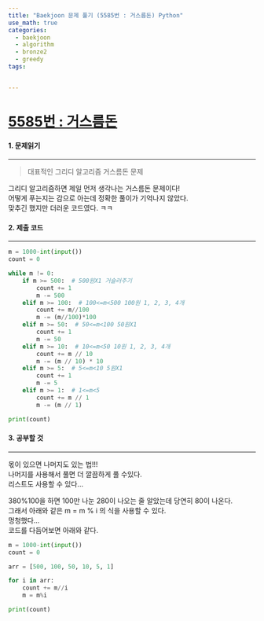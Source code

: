 ```yaml
---
title: "Baekjoon 문제 풀기 (5585번 : 거스름돈) Python"
use_math: true
categories:
  - baekjoon
  - algorithm
  - bronze2
  - greedy
tags:


---
```



# [5585번 : 거스름돈](https://www.acmicpc.net/problem/5585)



#### 1. 문제읽기
---

> 대표적인 그리디 알고리즘 거스름돈 문제   

그리디 알고리즘하면 제일 먼저 생각나는 거스름돈 문제이다!  
어떻게 푸는지는 감으로 아는데 정확한 풀이가 기억나지 않았다.  
맞추긴 했지만 더러운 코드였다. ㅋㅋ  



#### 2. 제출 코드 
---

```python
m = 1000-int(input())
count = 0

while m != 0:
    if m >= 500:  # 500원X1 거슬러주기
        count += 1
        m -= 500
    elif m >= 100:  # 100<=m<500 100원 1, 2, 3, 4개
        count += m//100
        m -= (m//100)*100
    elif m >= 50:  # 50<=m<100 50원X1
        count += 1
        m -= 50
    elif m >= 10:  # 10<=m<50 10원 1, 2, 3, 4개
        count += m // 10
        m -= (m // 10) * 10
    elif m >= 5:  # 5<=m<10 5원X1
        count += 1
        m -= 5
    elif m >= 1:  # 1<=m<5
        count += m // 1
        m -= (m // 1)

print(count)
```





#### 3. 공부할 것
---

몫이 있으면 나머지도 있는 법!!!  
나머지를 사용해서 풀면 더 깔끔하게 풀 수있다.  
리스트도 사용할 수 있다...  



380%100을 하면 100만 나눈 280이 나오는 줄 알았는데 당연히 80이 나온다.  
그래서 아래와 같은 m = m % i 의 식을 사용할 수 있다.  
멍청했다...  
코드를 다듬어보면 아래와 같다.  

```python
m = 1000-int(input())
count = 0

arr = [500, 100, 50, 10, 5, 1]

for i in arr:
    count += m//i
    m = m%i

print(count)
```